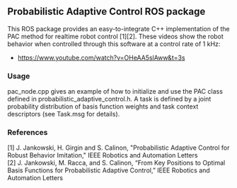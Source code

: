 ## Probabilistic Adaptive Control ROS package
This ROS package provides an easy-to-integrate C++ implementation of the PAC method for realtime robot control [1][2]. These videos show the robot behavior when controlled through this software at a control rate of 1 kHz:
* https://www.youtube.com/watch?v=OHeAA5slAww&t=3s

### Usage
pac_node.cpp gives an example of how to initialize and use the PAC class defined in probabilistic_adaptive_control.h. A task is defined by a joint probability distribution of basis function weights and task context descriptors (see Task.msg for details).

### References
[1] J. Jankowski, H. Girgin and S. Calinon, "Probabilistic Adaptive Control for Robust Behavior Imitation," IEEE Robotics and Automation Letters\
[2] J. Jankowski, M. Racca, and S. Calinon, “From Key Positions to Optimal Basis Functions for Probabilistic Adaptive Control,” IEEE Robotics and Automation Letters